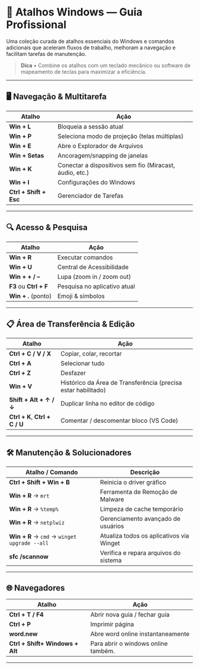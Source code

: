 # 📑 Atalhos Windows — Guia Profissional

Uma coleção curada de atalhos essenciais do Windows e comandos adicionais que aceleram fluxos de trabalho, melhoram a navegação e facilitam tarefas de manutenção.

> **Dica** • Combine os atalhos com um teclado mecânico ou software de mapeamento de teclas para maximizar a eficiência.

---

## 🖥️ Navegação & Multitarefa

| Atalho | Ação |
| ------ | ---- |
| **Win + L** | Bloqueia a sessão atual |
| **Win + P** | Seleciona modo de projeção (telas múltiplas) |
| **Win + E** | Abre o Explorador de Arquivos |
| **Win + Setas** | Ancoragem/snapping de janelas |
| **Win + K** | Conectar a dispositivos sem fio (Miracast, áudio, etc.) |
| **Win + I** | Configurações do Windows |
| **Ctrl + Shift + Esc** | Gerenciador de Tarefas |

---

## 🔍 Acesso & Pesquisa

| Atalho | Ação |
| ------ | ---- |
| **Win + R** | Executar comandos |
| **Win + U** | Central de Acessibilidade |
| **Win + + / –** | Lupa (zoom in / zoom out) |
| **F3** ou **Ctrl + F** | Pesquisa no aplicativo atual |
| **Win + .** (ponto) | Emoji & símbolos |

---

## 📋 Área de Transferência & Edição

| Atalho | Ação |
| ------ | ---- |
| **Ctrl + C / V / X** | Copiar, colar, recortar |
| **Ctrl + A** | Selecionar tudo |
| **Ctrl + Z** | Desfazer |
| **Win + V** | Histórico da Área de Transferência (precisa estar habilitado) |
| **Shift + Alt + ↑ / ↓** | Duplicar linha no editor de código |
| **Ctrl + K**, **Ctrl + C / U** | Comentar / descomentar bloco (VS Code) |

---

## 🛠️ Manutenção & Solucionadores

| Atalho / Comando | Descrição |
| ---------------- | --------- |
| **Ctrl + Shift + Win + B** | Reinicia o driver gráfico |
| **Win + R** → `mrt` | Ferramenta de Remoção de Malware |
| **Win + R** → `%temp%` | Limpeza de cache temporário |
| **Win + R** → `netplwiz` | Gerenciamento avançado de usuários |
| **Win + R** → `cmd` → `winget upgrade --all` | Atualiza todos os aplicativos via Winget |
| **sfc /scannow** | Verifica e repara arquivos do sistema |

---

## 🌐 Navegadores

| Atalho | Ação |
| ------ | ---- |
| **Ctrl + T / F4** | Abrir nova guia / fechar guia |
| **Ctrl + P** | Imprimir página |
| **word.new** | Abre word online instantaneamente |
 **Ctrl + Shift+ Windows + Alt** | Para abrir o windows online também.


---

